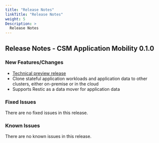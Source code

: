 ```yaml
---
title: "Release Notes"
linkTitle: "Release Notes"
weight: 5
Description: >
  Release Notes
---
```



## Release Notes - CSM Application Mobility 0.1.0
### New Features/Changes

- [Technical preview release](https://github.com/dell/csm/issues/449)
- Clone stateful application workloads and application data to other clusters, either on-premise or in the cloud
- Supports Restic as a data mover for application data

### Fixed Issues

There are no fixed issues in this release.

### Known Issues

There are no known issues in this release. 
